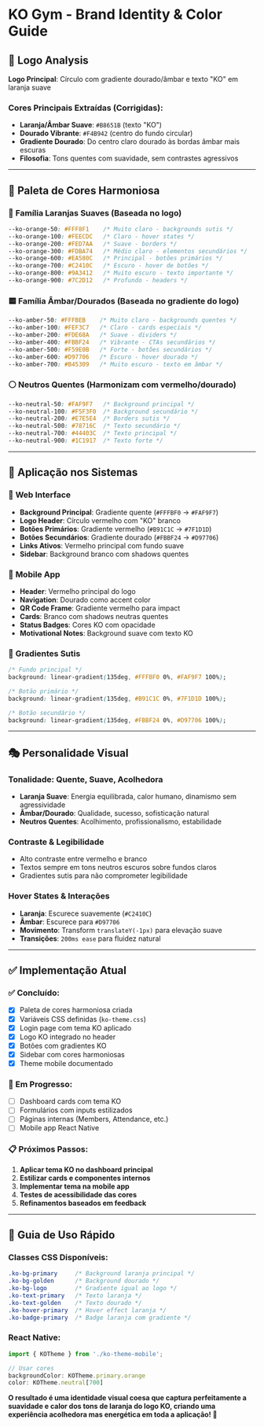 # KO Gym - Brand Identity & Color Guide

## 🎨 Logo Analysis
**Logo Principal**: Círculo com gradiente dourado/âmbar e texto "KO" em laranja suave

### Cores Principais Extraídas (Corrigidas):
- **Laranja/Âmbar Suave**: `#B8651B` (texto "KO") 
- **Dourado Vibrante**: `#F4B942` (centro do fundo circular)
- **Gradiente Dourado**: Do centro claro dourado às bordas âmbar mais escuras
- **Filosofia**: Tons quentes com suavidade, sem contrastes agressivos

---

## 🌈 Paleta de Cores Harmoniosa

### 🧡 **Família Laranjas Suaves** (Baseada no logo)
```css
--ko-orange-50: #FFF8F1    /* Muito claro - backgrounds sutis */
--ko-orange-100: #FEECDC   /* Claro - hover states */
--ko-orange-200: #FED7AA   /* Suave - borders */
--ko-orange-300: #FDBA74   /* Médio claro - elementos secundários */
--ko-orange-600: #EA580C   /* Principal - botões primários */
--ko-orange-700: #C2410C   /* Escuro - hover de botões */
--ko-orange-800: #9A3412   /* Muito escuro - texto importante */
--ko-orange-900: #7C2D12   /* Profundo - headers */
```

### 🟨 **Família Âmbar/Dourados** (Baseada no gradiente do logo)
```css
--ko-amber-50: #FFFBEB    /* Muito claro - backgrounds quentes */
--ko-amber-100: #FEF3C7   /* Claro - cards especiais */
--ko-amber-200: #FDE68A   /* Suave - dividers */
--ko-amber-400: #FBBF24   /* Vibrante - CTAs secundários */
--ko-amber-500: #F59E0B   /* Forte - botões secundários */
--ko-amber-600: #D97706   /* Escuro - hover dourado */
--ko-amber-700: #B45309   /* Muito escuro - texto em âmbar */
```

### ⚪ **Neutros Quentes** (Harmonizam com vermelho/dourado)
```css
--ko-neutral-50: #FAF9F7   /* Background principal */
--ko-neutral-100: #F5F3F0  /* Background secundário */
--ko-neutral-200: #E7E5E4  /* Borders sutis */
--ko-neutral-500: #78716C  /* Texto secundário */
--ko-neutral-700: #44403C  /* Texto principal */
--ko-neutral-900: #1C1917  /* Texto forte */
```

---

## 🎯 **Aplicação nos Sistemas**

### 📱 **Web Interface**
- **Background Principal**: Gradiente quente (`#FFFBF0` → `#FAF9F7`)
- **Logo Header**: Círculo vermelho com "KO" branco
- **Botões Primários**: Gradiente vermelho (`#B91C1C` → `#7F1D1D`)
- **Botões Secundários**: Gradiente dourado (`#FBBF24` → `#D97706`)
- **Links Ativos**: Vermelho principal com fundo suave
- **Sidebar**: Background branco com shadows quentes

### 📱 **Mobile App** 
- **Header**: Vermelho principal do logo
- **Navigation**: Dourado como accent color
- **QR Code Frame**: Gradiente vermelho para impact
- **Cards**: Branco com shadows neutras quentes
- **Status Badges**: Cores KO com opacidade
- **Motivational Notes**: Background suave com texto KO

### 🎨 **Gradientes Sutis**
```css
/* Fundo principal */
background: linear-gradient(135deg, #FFFBF0 0%, #FAF9F7 100%);

/* Botão primário */
background: linear-gradient(135deg, #B91C1C 0%, #7F1D1D 100%);

/* Botão secundário */  
background: linear-gradient(135deg, #FBBF24 0%, #D97706 100%);
```

---

## 🎭 **Personalidade Visual**

### **Tonalidade**: Quente, Suave, Acolhedora
- **Laranja Suave**: Energia equilibrada, calor humano, dinamismo sem agressividade
- **Âmbar/Dourado**: Qualidade, sucesso, sofisticação natural  
- **Neutros Quentes**: Acolhimento, profissionalismo, estabilidade

### **Contraste & Legibilidade**
- Alto contraste entre vermelho e branco
- Textos sempre em tons neutros escuros sobre fundos claros
- Gradientes sutis para não comprometer legibilidade

### **Hover States & Interações**
- **Laranja**: Escurece suavemente (`#C2410C`)
- **Âmbar**: Escurece para `#D97706`
- **Movimento**: Transform `translateY(-1px)` para elevação suave
- **Transições**: `200ms ease` para fluidez natural

---

## ✅ **Implementação Atual**

### **✅ Concluído:**
- [x] Paleta de cores harmoniosa criada
- [x] Variáveis CSS definidas (`ko-theme.css`)
- [x] Login page com tema KO aplicado
- [x] Logo KO integrado no header
- [x] Botões com gradientes KO
- [x] Sidebar com cores harmoniosas
- [x] Theme mobile documentado

### **🔄 Em Progresso:**
- [ ] Dashboard cards com tema KO
- [ ] Formulários com inputs estilizados
- [ ] Páginas internas (Members, Attendance, etc.)
- [ ] Mobile app React Native

### **📋 Próximos Passos:**
1. **Aplicar tema KO no dashboard principal**
2. **Estilizar cards e componentes internos**
3. **Implementar tema na mobile app**
4. **Testes de acessibilidade das cores**
5. **Refinamentos baseados em feedback**

---

## 🎨 **Guia de Uso Rápido**

### **Classes CSS Disponíveis:**
```css
.ko-bg-primary     /* Background laranja principal */
.ko-bg-golden      /* Background dourado */
.ko-bg-logo        /* Gradiente igual ao logo */  
.ko-text-primary   /* Texto laranja */
.ko-text-golden    /* Texto dourado */
.ko-hover-primary  /* Hover effect laranja */
.ko-badge-primary  /* Badge laranja com gradiente */
```

### **React Native:**
```javascript
import { KOTheme } from './ko-theme-mobile';

// Usar cores
backgroundColor: KOTheme.primary.orange
color: KOTheme.neutral[700]
```

**O resultado é uma identidade visual coesa que captura perfeitamente a suavidade e calor dos tons de laranja do logo KO, criando uma experiência acolhedora mas energética em toda a aplicação! 🧡**
